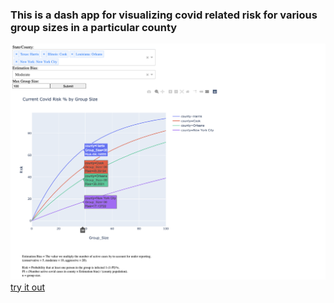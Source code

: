 ### This is a dash app for visualizing covid related risk for various group sizes in a particular county
![demo](demo/covid_app_demo.png)
[try it out](http://cwestnedge.pythonanywhere.com/)

